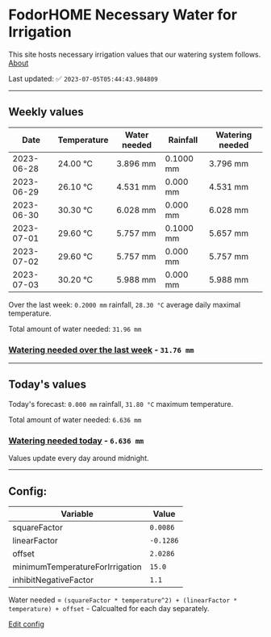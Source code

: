 # FodorHOME Necessary Water for Irrigation

This site hosts necessary irrigation values that our watering system follows. [About](https://github.com/redyau/irrigation)

Last updated: ✅ `2023-07-05T05:44:43.984809`

---

## Weekly values

| Date | Temperature | Water needed | Rainfall | Watering needed |
|-----|-----|-----|-----|-----|
| 2023-06-28 | 24.00 °C | 3.896 mm | 0.1000 mm | 3.796 mm |
| 2023-06-29 | 26.10 °C | 4.531 mm | 0.000 mm | 4.531 mm |
| 2023-06-30 | 30.30 °C | 6.028 mm | 0.000 mm | 6.028 mm |
| 2023-07-01 | 29.60 °C | 5.757 mm | 0.1000 mm | 5.657 mm |
| 2023-07-02 | 29.60 °C | 5.757 mm | 0.000 mm | 5.757 mm |
| 2023-07-03 | 30.20 °C | 5.988 mm | 0.000 mm | 5.988 mm |


Over the last week: `0.2000 mm` rainfall, `28.30 °C` average daily maximal temperature.

Total amount of water needed: `31.96 mm`

### [Watering needed over the last week](lastweek.txt) - `31.76 mm`

---

## Today's values

Today's forecast: `0.000 mm` rainfall, `31.80 °C` maximum temperature.

Total amount of water needed: `6.636 mm`

### [Watering needed today](today.txt) - `6.636 mm`

Values update every day around midnight.

---

## Config:

| Variable | Value |
|-----|-----|
| squareFactor | `0.0086` |
| linearFactor | `-0.1286` |
| offset | `2.0286` |
| minimumTemperatureForIrrigation | `15.0` |
| inhibitNegativeFactor | `1.1` |

Water needed = `(squareFactor * temperature^2) + (linearFactor * temperature) + offset` - Calcualted for each day separately.

[Edit config](https://github.com/RedyAu/irrigation/edit/main/config.json)
